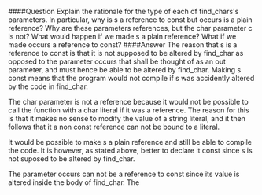 ####Question
Explain the rationale for the type of each of find_chars's parameters. In particular, why is s a reference to const but occurs is a plain reference? Why are these parameters references, but the char parameter c is not? What would happen if we made s a plain reference? What if we made occurs a reference to const?
####Answer
The reason that s is a reference to const is that it is not supposed to be altered by find_char as opposed to the parameter occurs that shall be thought of as an out parameter, and must hence be able to be altered by find_char. Making s const means that the program would not compile if s was accidently altered by the code in find_char.  

The char parameter is not a reference because it would not be possible to call the function with a char literal if it was a reference. The reason for this is that it makes no sense to modify the value of a string literal, and it then follows that it a non const reference can not be bound to a literal.  

It would be possible to make s a plain reference and still be able to compile the code. It is however, as stated above, better to declare it const since s is not suposed to be altered by find_char.  

The parameter occurs can not be a reference to const since its value is altered inside the body of find_char. The
